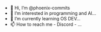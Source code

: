 - 👋 Hi, I’m @phoenix-commits
- 👀 I’m interested in programming and AI...
- 🌱 I’m currently learning OS DEV...
- 📫 How to reach me - Discord - ...

<!---
phoenix-commits/phoenix-commits is a ✨ special ✨ repository because its `README.md` (this file) appears on your GitHub profile.
You can click the Preview link to take a look at your changes.
--->
